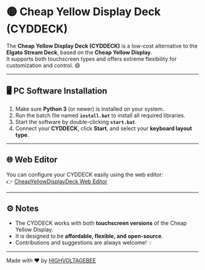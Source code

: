 # 🟡 Cheap Yellow Display Deck (CYDDECK)

The **Cheap Yellow Display Deck (CYDDECK)** is a low-cost alternative to the **Elgato Stream Deck**, based on the **Cheap Yellow Display**.  
It supports both touchscreen types and offers extreme flexibility for customization and control. 😄

---

## 🖥️ PC Software Installation

1. Make sure **Python 3** (or newer) is installed on your system.  
2. Run the batch file named **`install.bat`** to install all required libraries.  
3. Start the software by double-clicking **`start.bat`**.  
4. Connect your **CYDDECK**, click **Start**, and select your **keyboard layout type**.

---

## 🌐 Web Editor

You can configure your CYDDECK easily using the web editor:  
👉 [CheapYellowDisplayDeck Web Editor](https://highvoltagebee.github.io/CheapYellowDisplayDeck/)

---

## ⚙️ Notes

- The CYDDECK works with both **touchscreen versions** of the Cheap Yellow Display.
- It is designed to be **affordable, flexible, and open-source**.
- Contributions and suggestions are always welcome! 💡

---

Made with ❤️ by [HIGHVOLTAGEBEE](https://github.com/HighVoltageBee)
